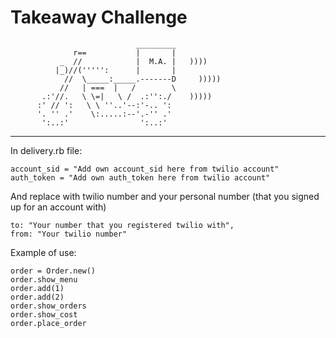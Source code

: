 Takeaway Challenge
==================
```
                            _________
              r==           |       |
           _  //            |  M.A. |   ))))
          |_)//(''''':      |       |
            //  \_____:_____.-------D     )))))
           //   | ===  |   /        \
       .:'//.   \ \=|   \ /  .:'':./    )))))
      :' // ':   \ \ ''..'--:'-.. ':
      '. '' .'    \:.....:--'.-'' .'
       ':..:'                ':..:'

 ```
_________________

In delivery.rb file:

```
account_sid = "Add own account_sid here from twilio account"
auth_token = "Add own auth_token here from twilio account"
```

And replace with twilio number and your personal number
(that you signed up for an account with)
```
to: "Your number that you registered twilio with",
from: "Your twilio number"
```

Example of use:

```
order = Order.new()
order.show_menu
order.add(1)
order.add(2)
order.show_orders
order.show_cost
order.place_order
```

